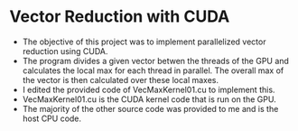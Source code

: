 # Vector Reduction with CUDA

- The objective of this project was to implement parallelized vector reduction using CUDA.
- The program divides a given vector betwen the threads of the GPU and calculates the local max for each thread in parallel. The overall max of the vector is then calculated over these local maxes.
- I edited the provided code of VecMaxKernel01.cu to implement this.
- VecMaxKernel01.cu is the CUDA kernel code that is run on the GPU.
- The majority of the other source code was provided to me and is the host CPU code.